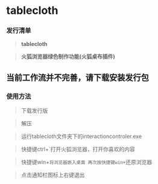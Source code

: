 # tablecloth

### 发行清单

> **tablecloth**

> **火狐浏览器绿色制作功能(火狐桌布插件)**

## 当前工作流并不完善，请下载安装发行包

### 使用方法

> 下载发行版

> 解压

> 运行tablecloth文件夹下的interactioncontroler.exe

> 快捷键ctrl+`打开火狐浏览器，打开你喜欢的内容

> 快捷键win+`将浏览器嵌入桌面
> 再次按快捷键win+`还原浏览器

> 点击通知栏图标上右键退出


